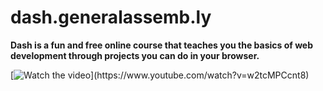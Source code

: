 # dash.generalassemb.ly
<strong>Dash is a fun and free online course that teaches you the basics of web development through projects you can do in your browser.</strong>
 
[![Watch the video](https://cdn.vox-cdn.com/thumbor/ORPdZrqLyVH8XPw31CMj-AOsKh4=/157x0:942x523/1200x800/filters:focal(157x0:942x523)/cdn.vox-cdn.com/assets/3399337/dash-html.jpg)](https://www.youtube.com/watch?v=w2tcMPCcnt8)
